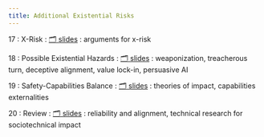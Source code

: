 ```yaml
---
title: Additional Existential Risks
---
```


17
: X-Risk
    : [🗂️ slides](https://docs.google.com/presentation/d/19IuBw7GsO6MEeOQIAbY6imDnWLSLT4Fzk2PAW6xq_gA/edit?usp=sharing)
: arguments for x-risk

18
: Possible Existential Hazards
  : [🗂️ slides](https://docs.google.com/presentation/d/1tp65f22ZhWoKdie6VNrh2nY1dWLoK_0WXSSXzdBYLt4/edit?usp=sharing)
: weaponization, treacherous turn, deceptive alignment, value lock-in,
persuasive AI

19
: Safety-Capabilities Balance
  : [🗂️ slides](https://docs.google.com/presentation/d/1P2VsZClM6YsK_vYtO66Yt-JeKlCFBABK-4ieZf0F2B4/edit?usp=sharing)
: theories of impact, capabilities externalities

20
: Review
  : [🗂️ slides](https://docs.google.com/presentation/d/1EL9ogIdzapL8_tZMMTw0CfhusRmHtnqA9uh3Wcoutj4/edit?usp=sharing)
: reliability and alignment, technical research for sociotechnical impact
